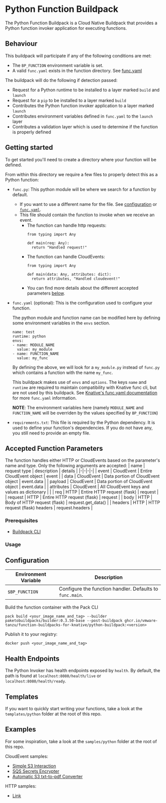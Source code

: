 # Python Function Buildpack

The Python Function Buildpack is a Cloud Native Buildpack that provides a Python function invoker application for executing functions.

## Behaviour
This buildpack will participate if any of the following conditions are met:
- The `BP_FUNCTION` environment variable is set.
- A valid `func.yaml` exists in the function directory. See [func.yaml](#func.yaml) 

The buildpack will do the following if detection passed:
* Request for a Python runtime to be installed to a layer marked `build` and `launch`
* Request for a `pip` to be installed to a layer marked `build`
* Contributes the Python function invoker application to a layer marked `launch`
* Contributes environment variables defined in `func.yaml` to the `launch` layer
* Contributes a validation layer which is used to determine if the function is properly defined

## Getting started
To get started you'll need to create a directory where your function will be defined.

From within this directory we require a few files to properly detect this as a Python function:
* `func.py`: This python module will be where we search for a function by default.
  * If you want to use a different name for the file. See [configuration](#configuration) or [`func.yaml`](#func.yaml).
  * This file should contain the function to invoke when we receive an event.
    * The function can handle http requests:
      ```
      from typing import Any

      def main(req: Any):
        return "Handled request!"
      ```
    * The function can handle CloudEvents:
      ```
      from typing import Any

      def main(data: Any, attributes: dict):
        return attributes, "Handled cloudevent!"
      ```
    * You can find more details about the different accepted parameters [below](#fp).

* <a name="func.yaml"></a>`func.yaml` (optional): This is the configuration used to configure your function.

  The python module and function name can be modified here by defining some environment variables in the `envs` section.
  ```
  name: test
  runtime: python
  envs:
  - name: MODULE_NAME
    value: my_module
  - name: FUNCTION_NAME
    value: my_func
  ```
  By defining the above, we will look for a `my_module.py` instead of `func.py` which contains a function with the name `my_func`.
 
  This buildpack makes use of `envs` and `options`. The keys `name` and `runtime` are required to maintain compatibility with Knative func cli, but are not used by this buildpack. 
  See [Knative's func.yaml documentation](https://github.com/knative/func/blob/main/docs/reference/func_yaml.md) 
  for more `func.yaml` information.

  **NOTE**: The environment variables here (namely `MODULE_NAME` and `FUNCTION_NAME` will be overriden by the values specified by `BP_FUNCTION`)


* `requirements.txt`: This file is required by the Python dependency. It is used to define your function's dependencies. If you do not have any, you still need to provide an empty file.

## <a name="fp"></a> Accepted Function Parameters
The function handles either HTTP or CloudEvents based on the parameter's name and type. Only the following arguments are accepted:
| name | request type | description | details |
|-|-|-|-|
| event | CloudEvent | Entire CloudEvent object | event |
| data | CloudEvent | Data portion of CloudEvent object | event.data |
| payload | CloudEvent | Data portion of CloudEvent object | event.data |
| attributes | CloudEvent | All CloudEvent keys and values as dictionary | |
| req | HTTP | Entire HTTP request (flask) | request |
| request | HTTP | Entire HTTP request (flask) | request |
| body | HTTP | Body of HTTP request (flask) | request.get_data() |
| headers | HTTP | HTTP request (flask) headers | request.headers |

### Prerequisites
* [Buildpack CLI](https://buildpacks.io/docs/tools/pack/)

### <a name="usage"></a> Usage

## <a name="configuration"></a> Configuration

| Environment Variable | Description |
| -------------------- | ----------- |
| `$BP_FUNCTION` | Configure the function handler.  Defaults to `func.main`. |

Build the function container with the Pack CLI
```
pack build <your_image_name_and_tag> --builder paketobuildpacks/builder:0.3.50-base --post-buildpack ghcr.io/vmware-tanzu/function-buildpacks-for-knative/python-buildpack:<version>
```

Publish it to your registry:
```
docker push <your_image_name_and_tag>
```

## Health Endpoints

The Python Invoker has health endpoints exposed by `health`. By default, the path is found at `localhost:8080/health/live` or `localhost:8080/health/ready`.

## Templates
If you want to quickly start writing your functions, take a look at the `templates/python` folder at the root of this repo.

## Examples
For some inspiration, take a look at the `samples/python` folder at the root of this repo.

CloudEvent samples:
- [Simple S3 Interaction](https://gitlab.eng.vmware.com/daisy/functions/buildpacks/-/tree/master/samples/python/cloudevent/s3-lambda)
- [SQS Secrets Encrypter](https://gitlab.eng.vmware.com/daisy/functions/buildpacks/-/tree/master/samples/python/cloudevent/sqs-lambda)
- [Automatic S3 txt-to-pdf Converter](https://gitlab.eng.vmware.com/daisy/functions/buildpacks/-/tree/master/samples/python/cloudevent/txt-to-pdf)

HTTP samples:
- [Link](https://gitlab.eng.vmware.com/daisy/functions/buildpacks/-/tree/master/samples/python/http)
